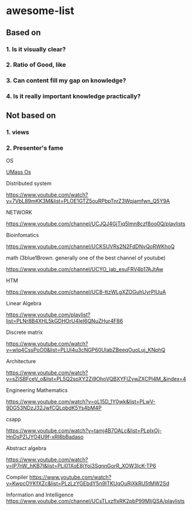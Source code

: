# awesome-list

## Based on 

### 1. Is it visually clear?

### 2. Ratio of Good, like

### 3. Can content fill my gap on knowledge? 

### 4. Is it really important knowledge practically?

## Not based on 

### 1. views

### 2. Presenter's fame


OS

[UMass Os](https://www.youtube.com/watch?v=dv4mXBsv6TI&list=PLacuG5pysFbDQU8kKxbUh4K5c1iL5_k7k)


Distributed system

https://www.youtube.com/watch?v=7VbL89mKK3M&list=PLOE1GTZ5ouRPbpTnrZ3Wqjamfwn_Q5Y9A

NETWORK

https://www.youtube.com/channel/UCJQJ4GjTiq5lmn8czf8oo0Q/playlists

Bioinfomatics

https://www.youtube.com/channel/UCKSUVRs2N2FdDNvQoRWKhoQ

math (3blue1Brown. generally one of the best channel of youtube)

https://www.youtube.com/channel/UCYO_jab_esuFRV4b17AJtAw

HTM

https://www.youtube.com/channel/UC8-ttzWLgXZOGuhUyrPlUuA

Linear Algebra

https://www.youtube.com/playlist?list=PLNr8B4XHL5kGDHOrU4IeI6QNuZHur4F86

Discrete matrix

https://www.youtube.com/watch?v=wIq4CssPoO0&list=PLUl4u3cNGP60UlabZBeeqOuoLuj_KNphQ

Architecture

https://www.youtube.com/watch?v=sZjSBFceV_o&list=PL5Q2soXY2Zi9OhoVQBXYFIZywZXCPl4M_&index=4

Engineering Mathematics

https://www.youtube.com/watch?v=oL15D_1Y0wk&list=PLwV-9DG53NDzJ32JwfCQLpbdK5Ys4bM4P

csapp

https://www.youtube.com/watch?v=tamj4B7OALc&list=PLpIxOj-HnDsPZIJYO4U9f-xRI8bBadaso

Abstract algebra

https://www.youtube.com/watch?v=IP7nW_hKB7I&list=PLi01XoE8jYoi3SgnnGorR_XOW3IcK-TP6

Compiler
https://www.youtube.com/watch?v=KwpcOYKfXZc&list=PLzLzYGEbdY5n9ITKUqOuRjXkRU5tMW2Sd

Information and Intelligence
https://www.youtube.com/channel/UCsTLxzflxRK2pbP99MIjQSA/playlists
